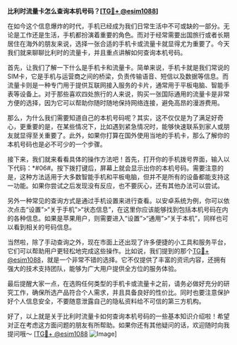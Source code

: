 **比利时流量卡怎么查询本机号码？[[TG💪+ @esim1088](https://t.me/s/esim1088)]**

在如今这个信息爆炸的时代，手机已经成为我们日常生活中不可或缺的一部分。无论是工作还是生活，手机都扮演着重要的角色。而对于经常需要出国旅行或者长期居住在海外的朋友来说，选择一张合适的手机卡或流量卡就显得尤为重要了。今天我们就来聊聊比利时的流量卡，并且重点讲解如何查询本机号码。

首先，让我们了解一下什么是手机卡和流量卡。简单来说，手机卡就是我们常说的SIM卡，它是手机与运营商之间的桥梁，负责传输语音、短信以及数据等信息。而流量卡则是一种专门用于提供互联网接入服务的卡片，通常用于平板电脑、智能手表等设备上。对于那些喜欢四处旅行的人来说，购买一张国际通用的流量卡是非常方便的选择，因为它可以帮助你随时随地保持网络连接，避免高昂的漫游费用。

那么，为什么我们需要知道自己的本机号码呢？其实，这不仅仅是为了满足好奇心，更重要的是，在某些情况下，比如遇到紧急情况时，能够快速联系到家人或朋友就显得至关重要了。此外，如果你打算在国外使用当地的手机卡，那么了解你的本机号码也是必不可少的一个步骤。

接下来，我们就来看看具体的操作方法吧！首先，打开你的手机拨号界面，输入以下代码：*#06#。按下拨打键后，屏幕上就会显示出你的本机号码。需要注意的是，这种方法适用于大多数智能手机和平板电脑，但并不是所有的设备都能支持这一功能。如果你尝试之后发现没有反应，也不要灰心，还有其他办法可以尝试。

另外一种常见的查询方式是通过手机设置来进行查看。以安卓系统为例，你可以依次点击“设置”>“关于手机”>“状态信息”，在这里你应该能够找到包括本机号码在内的各种信息。如果是苹果用户，则需要进入“设置”>“通用”>“关于本机”，同样也可以看到相关的号码信息。

当然啦，除了手动查询之外，现在市面上还出现了许多便捷的小工具和服务平台，它们可以帮助用户更轻松地完成这些操作。比如说，我们提到的那个[TG💪+ @esim1088](https://t.me/s/esim1088)，就是一个非常不错的选择。它不仅提供了丰富的资讯内容，还拥有强大的技术支持团队，能够为广大用户提供全方位的服务体验。

最后提醒大家一点，在选购任何类型的手机卡或流量卡之前，请务必做好充分的研究工作，确保所选产品符合个人需求，并且具备良好的性价比。同时也要注意保护好个人信息安全，不要随意泄露自己的隐私资料给不可信的第三方机构。

好了，以上就是关于比利时流量卡如何查询本机号码的一些基本知识介绍啦！希望对正在考虑这方面问题的朋友有所帮助。如果你还有其他疑问的话，欢迎随时向我提问哦～ [[TG💪+ @esim1088](https://t.me/s/esim1088) ![Image](https://i.postimg.cc/4NQfJmqS/Snipaste-2025-05-13-00-14-12.png)]